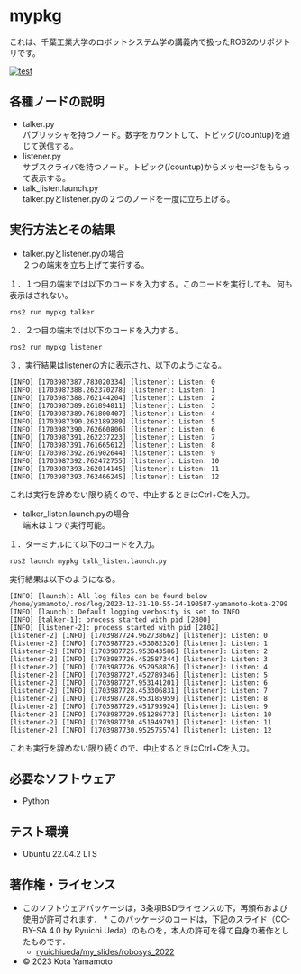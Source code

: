 # mypkg
これは、千葉工業大学のロボットシステム学の講義内で扱ったROS2のリポジトリです。

[![test](https://github.com/KotaYamamoto04/mypkg/actions/workflows/test.yml/badge.svg)](https://github.com/KotaYamamoto04/mypkg/actions/workflows/test.yml)

## 各種ノードの説明
* talker.py  
パブリッシャを持つノード。数字をカウントして、トピック(/countup)を通じて送信する。  
* listener.py  
サブスクライバを持つノード。トピック(/countup)からメッセージをもらって表示する。  
* talk_listen.launch.py  
talker.pyとlistener.pyの２つのノードを一度に立ち上げる。

## 実行方法とその結果
* talker.pyとlistener.pyの場合  
２つの端末を立ち上げて実行する。

１．１つ目の端末では以下のコードを入力する。このコードを実行しても、何も表示はされない。
```
ros2 run mypkg talker
```

２．２つ目の端末では以下のコードを入力する。
```
ros2 run mypkg listener
```


３．実行結果はlistenerの方に表示され、以下のようになる。
```
[INFO] [1703987387.783020334] [listener]: Listen: 0
[INFO] [1703987388.262370278] [listener]: Listen: 1
[INFO] [1703987388.762144204] [listener]: Listen: 2
[INFO] [1703987389.261894811] [listener]: Listen: 3
[INFO] [1703987389.761800407] [listener]: Listen: 4
[INFO] [1703987390.262189289] [listener]: Listen: 5
[INFO] [1703987390.762660806] [listener]: Listen: 6
[INFO] [1703987391.262237223] [listener]: Listen: 7
[INFO] [1703987391.761665612] [listener]: Listen: 8
[INFO] [1703987392.261902644] [listener]: Listen: 9
[INFO] [1703987392.762472755] [listener]: Listen: 10
[INFO] [1703987393.262014145] [listener]: Listen: 11
[INFO] [1703987393.762466245] [listener]: Listen: 12
```
これは実行を辞めない限り続くので、中止するときはCtrl+Cを入力。

* talker_listen.launch.pyの場合  
端末は１つで実行可能。


１．ターミナルにて以下のコードを入力。
```
ros2 launch mypkg talk_listen.launch.py
```

実行結果は以下のようになる。
```
[INFO] [launch]: All log files can be found below /home/yamamoto/.ros/log/2023-12-31-10-55-24-190587-yamamoto-kota-2799
[INFO] [launch]: Default logging verbosity is set to INFO
[INFO] [talker-1]: process started with pid [2800]
[INFO] [listener-2]: process started with pid [2802]
[listener-2] [INFO] [1703987724.962738662] [listener]: Listen: 0
[listener-2] [INFO] [1703987725.453082326] [listener]: Listen: 1
[listener-2] [INFO] [1703987725.953043586] [listener]: Listen: 2
[listener-2] [INFO] [1703987726.452587344] [listener]: Listen: 3
[listener-2] [INFO] [1703987726.952958876] [listener]: Listen: 4
[listener-2] [INFO] [1703987727.452789346] [listener]: Listen: 5
[listener-2] [INFO] [1703987727.953141201] [listener]: Listen: 6
[listener-2] [INFO] [1703987728.453306831] [listener]: Listen: 7
[listener-2] [INFO] [1703987728.953185959] [listener]: Listen: 8
[listener-2] [INFO] [1703987729.451793924] [listener]: Listen: 9
[listener-2] [INFO] [1703987729.951286773] [listener]: Listen: 10
[listener-2] [INFO] [1703987730.451949791] [listener]: Listen: 11
[listener-2] [INFO] [1703987730.952575574] [listener]: Listen: 12
```
これも実行を辞めない限り続くので、中止するときはCtrl+Cを入力。

## 必要なソフトウェア
* Python

## テスト環境
* Ubuntu 22.04.2 LTS

## 著作権・ライセンス
 * このソフトウェアパッケージは，3条項BSDライセンスの下，再頒布および使用が許可されます． * このパッケージのコードは，下記のスライド（CC-BY-SA 4.0 by Ryuichi Ueda）のものを，本人の許可を得て自身の著作としたものです．
      * [ryuichiueda/my_slides/robosys_2022](https://github.com/ryuichiueda/my_slides/tree/master/robosys_2022)
 * © 2023 Kota Yamamoto
